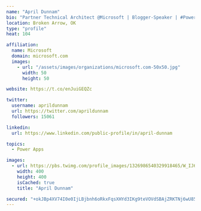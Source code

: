 ```yaml
---
name: "April Dunnam"
bio: "Partner Technical Architect @Microsoft | Blogger-Speaker | #PowerApps, #PowerAutomate, #Office365, #SharePoint | #WIT | #Karaoke Queen"
location: Broken Arrow, OK
type: "profile"
heat: 104

affiliation:
  name: Microsoft
  domain: microsoft.com
  images:
    - url: "/assets/images/organizations/microsoft.com-50x50.jpg"
      width: 50
      height: 50

website: https://t.co/enJuiGEQZc

twitter:
  username: aprildunnam
  url: https://twitter.com/aprildunnam
  followers: 15061

linkedin:
  url: https://www.linkedin.com/public-profile/in/april-dunnam

topics:
  - Power Apps

images:
  - url: https://pbs.twimg.com/profile_images/1326986540329918465/W_IJ6Ih2_400x400.jpg
    width: 400
    height: 400
    isCached: true
    title: "April Dunnam"

secured: "+okJBp4XV74I0e0IjLBjbnh6oRkxFqsXHYd3IKg9teVOVdSBAjZRKTNj6wU85UAaMs8vfaLQYfMXRRIWjr6u9myzY32Cd8QSpzx+nMUBztkhiKwp6uj5J5XRldXv8SEIFwxq+yVYhyRMNuu8AF38veXVIiqYkPG22xvVpgJ6ZqnfuxcRUmavzFwsFZNF+kQ5g3+2M9XMGbrkrkMRWxmzCMjRuEtziXOtkPeVNszwtpOBgsNRo5ITHJ94txw5L1cIEEBtu6w4AP7+4oqdEaEVP5y95mjIDJCPcwdYBDWPXmqnx60HqujdBTq22D5S2hLqOBl7tPm77sezG6o1E68RoewFLT1B8E+Qex1PffkcO9dC3rWrINr3nsRdOT7FcHVTLS78Shyg6BYozNu4QDRWPCK2ViRkrGXoJZulFfdQN30=;MOItLG6xDMvR1QIUcJy3Iw=="
---
```



